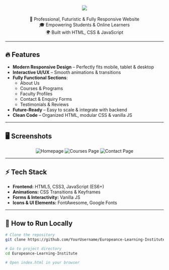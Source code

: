 <!-- 🌐 Europeance Learning Institute | Ultimate Web Experience 🌐 -->

<h1 align="center">
  <img src="https://capsule-render.vercel.app/api?type=waving&height=220&,100:004e92&text=Europeance+Learning+Institute&fontAlign=50&fontAlignY=40&fontSize=40" />
</h1>

<p align="center">
  🚀 Professional, Futuristic & Fully Responsive Website <br>
  🎓 Empowering Students & Online Learners <br>
  🌍 Built with HTML, CSS & JavaScript
</p>

---

## 🔥 Features

- **Modern Responsive Design** – Perfectly fits mobile, tablet & desktop
- **Interactive UI/UX** – Smooth animations & transitions
- **Fully Functional Sections**:
  - About Us
  - Courses & Programs
  - Faculty Profiles
  - Contact & Enquiry Forms
  - Testimonials & Reviews
- **Future-Ready** – Easy to scale & integrate with backend
- **Clean Code** – Organized HTML, modular CSS & vanilla JS

---

## 🖥️ Screenshots

<p align="center">
  <img src="https://via.placeholder.com/800x400.png?text=Homepage" alt="Homepage" />
  <img src="https://via.placeholder.com/800x400.png?text=Courses+Page" alt="Courses Page" />
  <img src="https://via.placeholder.com/800x400.png?text=Contact+Page" alt="Contact Page" />
</p>

---

## ⚡ Tech Stack

- **Frontend:** HTML5, CSS3, JavaScript (ES6+)
- **Animations:** CSS Transitions & Keyframes
- **Forms & Interactivity:** Vanilla JS
- **Icons & UI Elements:** FontAwesome, Google Fonts

---

## 🚀 How to Run Locally

```bash
# Clone the repository
git clone https://github.com/YourUsername/Europeance-Learning-Institute.git

# Go to project directory
cd Europeance-Learning-Institute

# Open index.html in your browser
